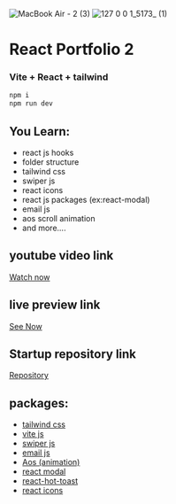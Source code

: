 ![MacBook Air - 2 (3)](https://user-images.githubusercontent.com/75136330/203812467-8b00176d-9d31-4c09-86c0-8b82b8c661eb.png)
![127 0 0 1_5173_ (1)](https://user-images.githubusercontent.com/75136330/203812531-baeb4957-5c7d-4222-a07a-2805b278bdbf.png)

# React Portfolio 2
### Vite + React + tailwind

```bash 
npm i
npm run dev
```
## You Learn:
+ react js hooks
+ folder structure
+ tailwind css
+ swiper js
+ react icons
+ react js packages (ex:react-modal)
+ email js
+ aos scroll animation
+ and more....

## youtube video link
[Watch now](https://youtu.be/YpFK4hUZ-NM)

## live preview link
[See Now](https://codeaprogram-portfolio.web.app/)

## Startup repository link
[Repository](https://github.com/Sridhar-C-25/React_portfolio_2_startup)

## packages:
+ [tailwind css](https://tailwindcss.com/docs/installation)
+ [vite js](https://vitejs.dev/guide/)
+ [swiper js](https://swiperjs.com/get-started)
+ [email js](https://www.emailjs.com/docs/)
+ [Aos (animation)](https://michalsnik.github.io/aos/)
+ [react modal](https://www.npmjs.com/package/react-modal)
+ [react-hot-toast](https://react-hot-toast.com/docs)
+ [react icons](https://react-icons.github.io/react-icons/)




